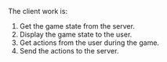 The client work is:
1. Get the game state from the server.
2. Display the game state to the user.
3. Get actions from the user during the game.
4. Send the actions to the server.